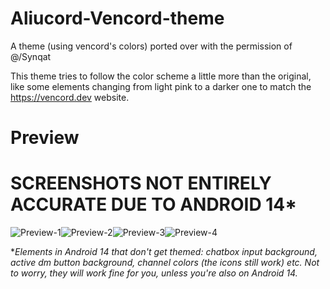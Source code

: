 # Aliucord-Vencord-theme


A theme (using vencord's colors) ported over with the permission of @/Synqat

This theme tries to follow the color scheme a little more than the original, like some elements changing from light pink to a darker one to match the https://vencord.dev website.
# Preview

# **SCREENSHOTS NOT ENTIRELY ACCURATE DUE TO ANDROID 14***

![Preview-1](https://github.com/ukivie/aliucord-vencord-theme/assets/158360149/1360d5e6-a5b5-451c-a50d-70292ee8d394)![Preview-2](https://github.com/ukivie/aliucord-vencord-theme/assets/158360149/75e1455d-8799-4f70-b596-03c1a868f52d)![Preview-3](https://github.com/ukivie/aliucord-vencord-theme/assets/158360149/2ca11625-68a6-4d03-aa87-eed4b0434187)![Preview-4](https://github.com/ukivie/aliucord-vencord-theme/assets/158360149/5c77b166-c747-4394-8536-51b7f46ff74e)






**Elements in Android 14 that don't get themed: chatbox input background, active dm button background, channel colors (the icons still work) etc. 
Not to worry, they will work fine for you, unless you're also on Android 14.*

